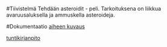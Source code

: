 
#Tiivistelmä
Tehdään asteroidit - peli. Tarkoituksena on liikkua avaruusaluksella ja ammuskella asteroideja.

#Dokumentaatio
[aiheen kuvaus](Dokumentaatio/AiheenKuvaus.md)

[tuntikirjanpito](Dokumentaatio/Tuntikirjanpito.md)




